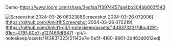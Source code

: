 Demo-https://www.loom.com/share/3ecfaa7f3974457aa4bb204bb603f543

![Screenshot 2024-03-26 063238](https://github.com/Ankit1-git/i-noteskeep/assets/143837323/724bd162-2196-4749-a538-b2cf3d88662c)![Screenshot 2024-03-26 072006](https://github.com/Ankit1![Screenshot 2024-03-26 072219](https://github.com/Ankit1-git/i-noteskeep/assets/143837323/7dbc4291-81ec-479f-80e7-a127466df647)
-git/i-noteskeep/assets/143837323/51143e7e-5e5f-4180-9661-3b463d0612ed)

